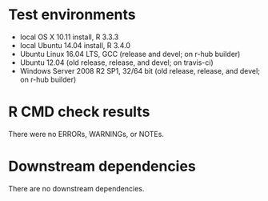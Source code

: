 # Test environments

* local OS X 10.11 install, R 3.3.3
* local Ubuntu 14.04 install, R 3.4.0
* Ubuntu Linux 16.04 LTS, GCC (release and devel; on r-hub builder)
* Ubuntu 12.04 (old release, release, and devel; on travis-ci)
* Windows Server 2008 R2 SP1, 32/64 bit (old release, release, and devel; on r-hub builder)

# R CMD check results

There were no ERRORs, WARNINGs, or NOTEs.

# Downstream dependencies

There are no downstream dependencies.